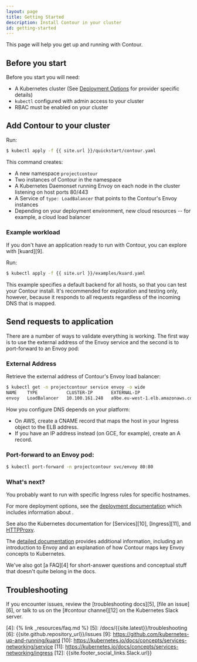 ```yaml
---
layout: page
title: Getting Started
description: Install Contour in your cluster
id: getting-started
---
```


This page will help you get up and running with Contour.

## Before you start

Before you start you will need:

- A Kubernetes cluster (See [Deployment Options][1] for provider specific details)
- `kubectl` configured with admin access to your cluster
- RBAC must be enabled on your cluster

## Add Contour to your cluster

Run:

```bash
$ kubectl apply -f {{ site.url }}/quickstart/contour.yaml
```

This command creates:

- A new namespace `projectcontour` 
- Two instances of Contour in the namespace
- A Kubernetes Daemonset running Envoy on each node in the cluster listening on host ports 80/443
- A Service of `type: LoadBalancer` that points to the Contour's Envoy instances
- Depending on your deployment environment, new cloud resources -- for example, a cloud load balancer

### Example workload

If you don't have an application ready to run with Contour, you can explore with [kuard][9].

Run:

```bash
$ kubectl apply -f {{ site.url }}/examples/kuard.yaml
```

This example specifies a default backend for all hosts, so that you can test your Contour install.
It's recommended for exploration and testing only, however, because it responds to all requests regardless of the incoming DNS that is mapped.

## Send requests to application

There are a number of ways to validate everything is working.
The first way is to use the external address of the Envoy service and the second is to port-forward to an Envoy pod:
 
### External Address

Retrieve the external address of Contour's Envoy load balancer:

```bash
$ kubectl get -n projectcontour service envoy -o wide
NAME    TYPE           CLUSTER-IP       EXTERNAL-IP                                                               PORT(S)
envoy   LoadBalancer   10.100.161.248   a9be.eu-west-1.elb.amazonaws.com   80:30724/TCP,443:32097/TCP   4m58s   app=envoy
```

How you configure DNS depends on your platform:

- On AWS, create a CNAME record that maps the host in your Ingress object to the ELB address.
- If you have an IP address instead (on GCE, for example), create an A record.

### Port-forward to an Envoy pod:

```bash
$ kubectl port-forward -n projectcontour svc/envoy 80:80
```

### What's next?

You probably want to run with specific Ingress rules for specific hostnames.

For more deployment options, see the [deployment documentation][1] which includes information about .

See also the Kubernetes documentation for [Services][10], [Ingress][11], and [HTTPProxy][2].

The [detailed documentation][3] provides additional information, including an introduction to Envoy and an explanation of how Contour maps key Envoy concepts to Kubernetes.

We've also got [a FAQ][4] for short-answer questions and conceptual stuff that doesn't quite belong in the docs.

## Troubleshooting

If you encounter issues, review the [troubleshooting docs][5], [file an issue][6], or talk to us on the [#contour channel][12] on the Kubernetes Slack server.

[0]: https://aws.amazon.com/quickstart/architecture/vmware-kubernetes
[1]: /docs/{{site.latest}}/deploy-options
[2]: /docs/{{site.latest}}/config/fundamentals
[3]: /docs/{{site.latest}}
[4]: {% link _resources/faq.md %}
[5]: /docs/{{site.latest}}/troubleshooting
[6]: {{site.github.repository_url}}/issues
[9]: https://github.com/kubernetes-up-and-running/kuard
[10]: https://kubernetes.io/docs/concepts/services-networking/service
[11]: https://kubernetes.io/docs/concepts/services-networking/ingress
[12]: {{site.footer_social_links.Slack.url}}
